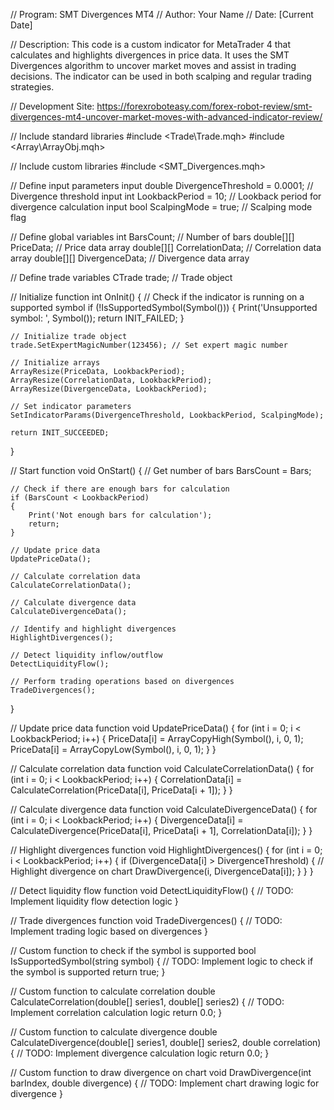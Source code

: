 // Program: SMT Divergences MT4
// Author: Your Name
// Date: [Current Date]

// Description: This code is a custom indicator for MetaTrader 4 that calculates and highlights divergences in price data. It uses the SMT Divergences algorithm to uncover market moves and assist in trading decisions. The indicator can be used in both scalping and regular trading strategies.

// Development Site: https://forexroboteasy.com/forex-robot-review/smt-divergences-mt4-uncover-market-moves-with-advanced-indicator-review/

// Include standard libraries
#include <Trade\Trade.mqh>
#include <Array\ArrayObj.mqh>

// Include custom libraries
#include <SMT_Divergences.mqh>

// Define input parameters
input double DivergenceThreshold = 0.0001; // Divergence threshold
input int LookbackPeriod = 10; // Lookback period for divergence calculation
input bool ScalpingMode = true; // Scalping mode flag

// Define global variables
int BarsCount; // Number of bars
double[][] PriceData; // Price data array
double[][] CorrelationData; // Correlation data array
double[][] DivergenceData; // Divergence data array

// Define trade variables
CTrade trade; // Trade object

// Initialize function
int OnInit()
{
    // Check if the indicator is running on a supported symbol
    if (!IsSupportedSymbol(Symbol()))
    {
        Print('Unsupported symbol: ', Symbol());
        return INIT_FAILED;
    }

    // Initialize trade object
    trade.SetExpertMagicNumber(123456); // Set expert magic number

    // Initialize arrays
    ArrayResize(PriceData, LookbackPeriod);
    ArrayResize(CorrelationData, LookbackPeriod);
    ArrayResize(DivergenceData, LookbackPeriod);

    // Set indicator parameters
    SetIndicatorParams(DivergenceThreshold, LookbackPeriod, ScalpingMode);

    return INIT_SUCCEEDED;
}

// Start function
void OnStart()
{
    // Get number of bars
    BarsCount = Bars;

    // Check if there are enough bars for calculation
    if (BarsCount < LookbackPeriod)
    {
        Print('Not enough bars for calculation');
        return;
    }

    // Update price data
    UpdatePriceData();

    // Calculate correlation data
    CalculateCorrelationData();

    // Calculate divergence data
    CalculateDivergenceData();

    // Identify and highlight divergences
    HighlightDivergences();

    // Detect liquidity inflow/outflow
    DetectLiquidityFlow();

    // Perform trading operations based on divergences
    TradeDivergences();
}

// Update price data function
void UpdatePriceData()
{
    for (int i = 0; i < LookbackPeriod; i++)
    {
        PriceData[i] = ArrayCopyHigh(Symbol(), i, 0, 1);
        PriceData[i] = ArrayCopyLow(Symbol(), i, 0, 1);
    }
}

// Calculate correlation data function
void CalculateCorrelationData()
{
    for (int i = 0; i < LookbackPeriod; i++)
    {
        CorrelationData[i] = CalculateCorrelation(PriceData[i], PriceData[i + 1]);
    }
}

// Calculate divergence data function
void CalculateDivergenceData()
{
    for (int i = 0; i < LookbackPeriod; i++)
    {
        DivergenceData[i] = CalculateDivergence(PriceData[i], PriceData[i + 1], CorrelationData[i]);
    }
}

// Highlight divergences function
void HighlightDivergences()
{
    for (int i = 0; i < LookbackPeriod; i++)
    {
        if (DivergenceData[i] > DivergenceThreshold)
        {
            // Highlight divergence on chart
            DrawDivergence(i, DivergenceData[i]);
        }
    }
}

// Detect liquidity flow function
void DetectLiquidityFlow()
{
    // TODO: Implement liquidity flow detection logic
}

// Trade divergences function
void TradeDivergences()
{
    // TODO: Implement trading logic based on divergences
}

// Custom function to check if the symbol is supported
bool IsSupportedSymbol(string symbol)
{
    // TODO: Implement logic to check if the symbol is supported
    return true;
}

// Custom function to calculate correlation
double CalculateCorrelation(double[] series1, double[] series2)
{
    // TODO: Implement correlation calculation logic
    return 0.0;
}

// Custom function to calculate divergence
double CalculateDivergence(double[] series1, double[] series2, double correlation)
{
    // TODO: Implement divergence calculation logic
    return 0.0;
}

// Custom function to draw divergence on chart
void DrawDivergence(int barIndex, double divergence)
{
    // TODO: Implement chart drawing logic for divergence
}
